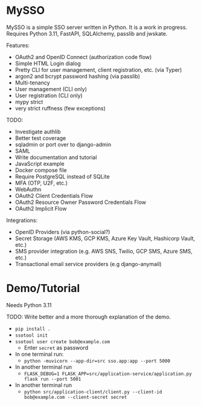 MySSO
=====

MySSO is a simple SSO server written in Python. It is a work in progress. 
Requires Python 3.11, FastAPI, SQLAlchemy, passlib and jwskate.

Features:
* OAuth2 and OpenID Connect (authorization code flow)
* Simple HTML Login dialog
* Pretty CLI for user management, client registration, etc. (via Typer)
* argon2 and bcrypt password hashing (via passlib)
* Multi-tenancy
* User management (CLI only)
* User registration (CLI only)
* mypy strict
* very strict ruffness (few exceptions)

TODO:
* Investigate authlib
* Better test coverage
* sqladmin or port over to django-admin
* SAML
* Write documentation and tutorial
* JavaScript example
* Docker compose file
* Require PostgreSQL instead of SQLite
* MFA (OTP, U2F, etc.)
* WebAuthn
* OAuth2 Client Credentials Flow
* OAuth2 Resource Owner Password Credentials Flow
* OAuth2 Implicit Flow

Integrations:
* OpenID Providers (via python-social?)
* Secret Storage (AWS KMS, GCP KMS, Azure Key Vault, Hashicorp Vault, etc.)
* SMS provider integration (e.g. AWS SNS, Twilio, GCP SMS, Azure SMS, etc.)
* Transactional email service providers (e.g django-anymail)

Demo/Tutorial 
====

Needs Python 3.11

TODO: Write better and a more thorough explanation of the demo.

* `pip install .`
* `ssotool init`
* `ssotool user create bob@example.com`
  * Enter `secret` as password
* In one terminal run:
  * `python -muvicorn --app-dir=src sso.app:app --port 5000`
* In another terminal run
  * `FLASK_DEBUG=1 FLASK_APP=src/application-service/application.py flask run --port 5001`
* In another terminal run
  * `python src/application-client/client.py --client-id bob@example.com --client-secret secret`
